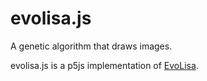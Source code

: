 # evolisa.js

A genetic algorithm that draws images.

evolisa.js is a p5js implementation of [EvoLisa](https://rogerjohansson.blog/2008/12/07/genetic-programming-evolution-of-mona-lisa/).
